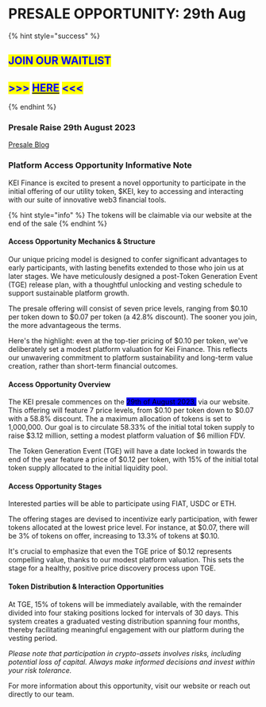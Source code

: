 # PRESALE OPPORTUNITY: 29th Aug

{% hint style="success" %}
## <mark style="color:blue;background-color:yellow;">**JOIN OUR WAITLIST**</mark>

## &#x20;<mark style="color:blue;background-color:yellow;">**>>>**</mark> [<mark style="color:blue;background-color:yellow;">**HERE**</mark>](https://kei-fi.norby.live/event/10e509d6-9b72-4df0-90b7-e04ca0ed24fc?utm\_source=o2MOMdET0VRmzrznotxaZ0G3EDo2\&utm\_medium=referral\&utm\_campaign=user\&utm\_content=shortlink) <mark style="color:blue;background-color:yellow;">**<<<**</mark>
{% endhint %}

### Presale Raise 29th August 2023

[Presale Blog](https://medium.com/@kei.fi/kei-finance-public-presale-a-unique-entry-into-the-future-of-decentralized-asset-management-aa6880fd86cc)

### Platform Access Opportunity Informative Note

KEI Finance is excited to present a novel opportunity to participate in the initial offering of our utility token, $KEI, key to accessing and interacting with our suite of innovative web3 financial tools.

{% hint style="info" %}
The tokens will be claimable via our website at the end of the sale
{% endhint %}

#### Access Opportunity Mechanics & Structure

Our unique pricing model is designed to confer significant advantages to early participants, with lasting benefits extended to those who join us at later stages. We have meticulously designed a post-Token Generation Event (TGE) release plan, with a thoughtful unlocking and vesting schedule to support sustainable platform growth.

The presale offering will consist of seven price levels, ranging from $0.10 per token down to $0.07 per token (a 42.8% discount). The sooner you join, the more advantageous the terms.

Here's the highlight: even at the top-tier pricing of $0.10 per token, we've deliberately set a modest platform valuation for Kei Finance. This reflects our unwavering commitment to platform sustainability and long-term value creation, rather than short-term financial outcomes.

#### Access Opportunity Overview

The KEI presale commences on the <mark style="background-color:blue;">29th of August 2023,</mark> via our website. This offering will feature 7 price levels, from $0.10 per token down to $0.07 with a 58.8% discount. The a maximum allocation of tokens is set to 1,000,000. Our goal is to circulate 58.33% of the initial total token supply to raise $3.12 million, setting a modest platform valuation of $6 million FDV.

The Token Generation Event (TGE) will have a date locked in towards the end of the year feature a price of $0.12 per token, with 15% of the initial total token supply allocated to the initial liquidity pool.

#### Access Opportunity Stages

Interested parties will be able to participate using FIAT, USDC or ETH.

The offering stages are devised to incentivize early participation, with fewer tokens allocated at the lowest price level. For instance, at $0.07, there will be 3% of tokens on offer, increasing to 13.3% of tokens at $0.10.

It's crucial to emphasize that even the TGE price of $0.12 represents compelling value, thanks to our modest platform valuation. This sets the stage for a healthy, positive price discovery process upon TGE.

#### Token Distribution & Interaction Opportunities

At TGE, 15% of tokens will be immediately available, with the remainder divided into four staking positions locked for intervals of 30 days. This system creates a graduated vesting distribution spanning four months, thereby facilitating meaningful engagement with our platform during the vesting period.

_Please note that participation in crypto-assets involves risks, including potential loss of capital. Always make informed decisions and invest within your risk tolerance._

For more information about this opportunity, visit our website or reach out directly to our team.
